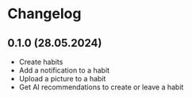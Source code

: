 # Changelog

## 0.1.0 (28.05.2024)

- Create habits
- Add a notification to a habit
- Upload a picture to a habit
- Get AI recommendations to create or leave a habit
